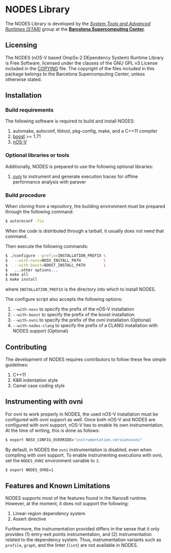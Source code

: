 # NODES Library

The NODES Library is developed by the [*System Tools and Advanced Runtimes (STAR)*](https://www.bsc.es/discover-bsc/organisation/scientific-structure/system-tools-and-advanced-runtimes) group
at the [**Barcelona Supercomputing Center**](http://www.bsc.es/).

## Licensing

The NODES (nOS-V based OmpSs-2 DEpendency System) Runtime Library is
Free Software, licensed under the clauses of the GNU GPL v3 License
included in the [COPYING](COPYING) file. The copyright of the files
included in this package belongs to the Barcelona Supercomputing
Center, unless otherwise stated.

## Installation

### Build requirements

The following software is required to build and install NODES:

1. automake, autoconf, libtool, pkg-config, make, and a C++11 compiler
1. [boost](http://boost.org) >= 1.71
1. [nOS-V](https://github.com/bsc-pm/nos-v)

### Optional libraries or tools

Additionally, NODES is prepared to use the following optional libraries:

1. [ovni](https://ovni.readthedocs.io/en/master/) to instrument and generate execution traces for offline performance analysis with paraver

### Build procedure

When cloning from a repository, the building environment must be prepared through the following command:

```sh
$ autoreconf -fiv
```

When the code is distributed through a tarball, it usually does not need that command.

Then execute the following commands:

```sh
$ ./configure --prefix=INSTALLATION_PREFIX \
$   --with-nosv=NOSV_INSTALL_PATH          \
$   --with-boost=BOOST_INSTALL_PATH        \
$   ...other options...
$ make all
$ make install
```

where `INSTALLATION_PREFIX` is the directory into which to install NODES.

The configure script also accepts the following options:

1. `--with-nosv` to specify the prefix of the nOS-V installation
1. `--with-boost` to specify the prefix of the boost installation
1. `--with-ovni` to specify the prefix of the ovni installation (Optional)
1. `--with-nodes-clang` to specify the prefix of a CLANG installation with NODES support (Optional)

## Contributing

The development of NODES requires contributors to follow these few simple guidelines:

1. C++11
1. K&R indentation style
1. Camel case coding style

## Instrumenting with ovni

For ovni to work properly in NODES, the used nOS-V installation must be configured with ovni support as well.
Once both nOS-V and NODES are configured with ovni support, nOS-V has to enable its own instrumentation. At the time of writing, this is done as follows:

```sh
$ export NOSV_CONFIG_OVERRIDE="instrumentation.version=ovni"
```

By default, in NODES the `ovni` instrumentation is disabled, even when compiling with ovni support. To
enable instrumenting executions with ovni, set the `NODES_OVNI` environment variable to `1`:

```sh
$ export NODES_OVNI=1
```

## Features and Known Limitations

NODES supports most of the features found in the Nanos6 runtime. However, at the moment, it does not support the following:
1. Linear-region dependency system
1. Assert directive

Furthermore, the instrumentation provided differs in the sense that it only provides (1) entry-exit points instrumentation, and (2) instrumentation related to the dependency system. Thus, instrumentation variants such as `profile`, `graph`, and the linter (`lint`) are not available in NODES.
